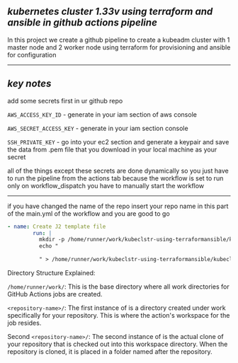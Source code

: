 
## ***kubernetes cluster 1.33v using terraform and ansible in github actions pipeline*** ##

In this project we create a github pipeline to create a kubeadm cluster with 1 master node and 2 worker node using terraform for provisioning and ansible for configuration

---
## ***key notes*** ##

add some secrets first in ur github repo 

`AWS_ACCESS_KEY_ID` - generate in your iam section of aws console

`AWS_SECRET_ACCESS_KEY` - generate in your iam section console

`SSH_PRIVATE_KEY` - go into your ec2 section and generate a keypair and save the data from .pem file that you download in your local machine as your secret

all of the things except these secrets are done dynamically so you just have to run the pipeline from the actions tab
because the workflow is set to run only on workflow_dispatch you have to manually start the workflow

---
if you have changed the name of the repo insert your repo name in this part of the main.yml of the workflow and you are good to go

``` yaml
- name: Create J2 template file
        run: |
          mkdir -p /home/runner/work/kubeclstr-using-terraformansible/kubeclstr-using-terraformansible/templates # change the name two times here 
          echo "
          
          " > /home/runner/work/kubeclstr-using-terraformansible/kubeclstr-using-terraformansible/masterip.yaml.j2 # change the name two times here 
```

Directory Structure Explained:

`/home/runner/work/`:
This is the base directory where all work directories for GitHub Actions jobs are created.

`<repository-name>/`:
The first instance of <repository-name> is a directory created under work specifically for your repository. This is where the action's workspace for the job resides.

Second `<repository-name>/`:
The second instance of <repository-name> is the actual clone of your repository that is checked out into this workspace directory. When the repository is cloned, it is placed in a folder named after the repository.



